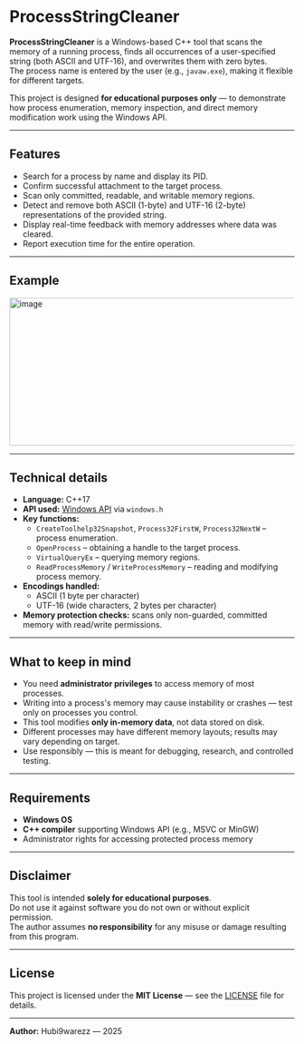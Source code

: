 # ProcessStringCleaner

**ProcessStringCleaner** is a Windows-based C++ tool that scans the memory of a running process, finds all occurrences of a user-specified string (both ASCII and UTF-16), and overwrites them with zero bytes.  
The process name is entered by the user (e.g., `javaw.exe`), making it flexible for different targets.  

This project is designed **for educational purposes only** — to demonstrate how process enumeration, memory inspection, and direct memory modification work using the Windows API.

---

## Features

- Search for a process by name and display its PID.
- Confirm successful attachment to the target process.
- Scan only committed, readable, and writable memory regions.
- Detect and remove both ASCII (1-byte) and UTF-16 (2-byte) representations of the provided string.
- Display real-time feedback with memory addresses where data was cleared.
- Report execution time for the entire operation.

---

## Example

<img width="672" height="261" alt="image" src="https://github.com/user-attachments/assets/1b5f0d8f-fc95-44bf-97a0-37ff0a7f07dc" />


---

## Technical details

- **Language:** C++17  
- **API used:** [Windows API](https://learn.microsoft.com/en-us/windows/win32/api/) via `windows.h`
- **Key functions:**
  - `CreateToolhelp32Snapshot`, `Process32FirstW`, `Process32NextW` – process enumeration.
  - `OpenProcess` – obtaining a handle to the target process.
  - `VirtualQueryEx` – querying memory regions.
  - `ReadProcessMemory` / `WriteProcessMemory` – reading and modifying process memory.
- **Encodings handled:**
  - ASCII (1 byte per character)
  - UTF-16 (wide characters, 2 bytes per character)
- **Memory protection checks:** scans only non-guarded, committed memory with read/write permissions.

---

## What to keep in mind

- You need **administrator privileges** to access memory of most processes.
- Writing into a process's memory may cause instability or crashes — test only on processes you control.
- This tool modifies **only in-memory data**, not data stored on disk.
- Different processes may have different memory layouts; results may vary depending on target.
- Use responsibly — this is meant for debugging, research, and controlled testing.

---

## Requirements

- **Windows OS**
- **C++ compiler** supporting Windows API (e.g., MSVC or MinGW)
- Administrator rights for accessing protected process memory

---

## Disclaimer

This tool is intended **solely for educational purposes**.  
Do not use it against software you do not own or without explicit permission.  
The author assumes **no responsibility** for any misuse or damage resulting from this program.

---

## License

This project is licensed under the **MIT License** — see the [LICENSE](LICENSE) file for details.

---

**Author:** Hubi9warezz — 2025
